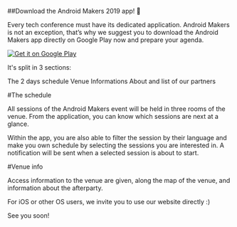 ##Download the Android Makers 2019 app! 📱

Every tech conference must have its dedicated application.
Android Makers is not an exception, that’s why we suggest you to download the Android Makers app directly on Google Play now and prepare your agenda.

<a href='https://play.google.com/store/apps/details?id=fr.paug.androidmakers&pcampaignid=MKT-Other-global-all-co-prtnr-py-PartBadge-Mar2515-1'><img alt='Get it on Google Play' src='https://play.google.com/intl/en_us/badges/images/generic/en_badge_web_generic.png'/></a>

It's split in 3 sections:

The 2 days schedule
Venue Informations
About and list of our partners

#The schedule

All sessions of the Android Makers event will be held in three rooms of the venue. From the application, you can know which sessions are next at a glance.

Within the app, you are also able to filter the session by their language and make you own schedule by selecting the sessions you are interested in. A notification will be sent when a selected session is about to start.

#Venue info

Access information to the venue are given, along the map of the venue, and information about the afterparty. 

For iOS or other OS users, we invite you to use our website directly :)

See you soon!